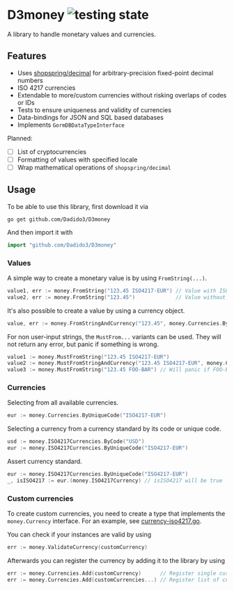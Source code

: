 # D3money ![testing state](https://github.com/Dadido3/D3money/actions/workflows/test.yml/badge.svg?branch=master)

A library to handle monetary values and currencies.

## Features

- Uses [shopspring/decimal](https://github.com/shopspring/decimal) for arbitrary-precision fixed-point decimal numbers
- ISO 4217 currencies
- Extendable to more/custom currencies without risking overlaps of codes or IDs
- Tests to ensure uniqueness and validity of currencies
- Data-bindings for JSON and SQL based databases
- Implements `GormDBDataTypeInterface`

Planned:

- [ ] List of cryptocurrencies
- [ ] Formatting of values with specified locale
- [ ] Wrap mathematical operations of `shopspring/decimal`

## Usage

To be able to use this library, first download it via

```shell
go get github.com/Dadido3/D3money
```

And then import it with

```go
import "github.com/Dadido3/D3money"
```

### Values

A simple way to create a monetary value is by using `FromString(...)`.

```go
value1, err := money.FromString("123.45 ISO4217-EUR") // Value with ISO4217 EUR as currency.
value2, err := money.FromString("123.45")             // Value without currency or unit.
```

It's also possible to create a value by using a currency object.

```go
value, err := money.FromStringAndCurrency("123.45", money.Currencies.ByUniqueCode("ISO4217-EUR"))
```

For non user-input strings, the `MustFrom...` variants can be used.
They will not return any error, but panic if something is wrong.

```go
value1 := money.MustFromString("123.45 ISO4217-EUR")
value2 := money.MustFromStringAndCurrency("123.45 ISO4217-EUR", money.Currencies.ByUniqueCode("ISO4217-EUR"))
value3 := money.MustFromString("123.45 FOO-BAR") // Will panic if FOO-BAR is not a registered currency.
```

### Currencies

Selecting from all available currencies.

```go
eur := money.Currencies.ByUniqueCode("ISO4217-EUR")
```

Selecting a currency from a currency standard by its code or unique code.

```go
usd := money.ISO4217Currencies.ByCode("USD")
eur := money.ISO4217Currencies.ByUniqueCode("ISO4217-EUR")
```

Assert currency standard.

```go
eur := money.ISO4217Currencies.ByUniqueCode("ISO4217-EUR")
_, isISO4217 := eur.(money.ISO4217Currency) // isISO4217 will be true
```

### Custom currencies

To create custom currencies, you need to create a type that implements the `money.Currency` interface.
For an example, see [currency-iso4217.go](currency-iso4217.go).

You can check if your instances are valid by using

```go
err := money.ValidateCurrency(customCurrency)
```

Afterwards you can register the currency by adding it to the library by using

```go
err := money.Currencies.Add(customCurrency)      // Register single custom currency.
err := money.Currencies.Add(customCurrencies...) // Register list of custom currencies.
```
